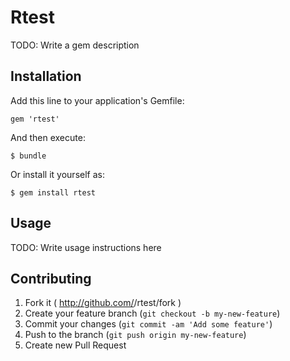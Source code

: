 # Rtest

TODO: Write a gem description

## Installation

Add this line to your application's Gemfile:

    gem 'rtest'

And then execute:

    $ bundle

Or install it yourself as:

    $ gem install rtest

## Usage

TODO: Write usage instructions here

## Contributing

1. Fork it ( http://github.com/<my-github-username>/rtest/fork )
2. Create your feature branch (`git checkout -b my-new-feature`)
3. Commit your changes (`git commit -am 'Add some feature'`)
4. Push to the branch (`git push origin my-new-feature`)
5. Create new Pull Request
